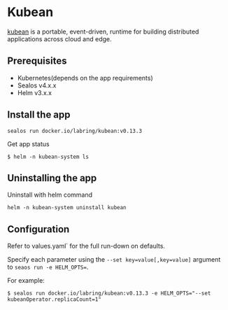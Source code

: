 # Kubean

[kubean](https://github.com/kubean-io/kubean)  is a portable, event-driven, runtime for building distributed applications across cloud and edge.

## Prerequisites

- Kubernetes(depends on the app requirements)
- Sealos v4.x.x
- Helm v3.x.x

## Install the app

```shell
sealos run docker.io/labring/kubean:v0.13.3
```

Get app status

```shell
$ helm -n kubean-system ls
```

## Uninstalling the app

Uninstall with helm command

```shell
helm -n kubean-system uninstall kubean
```

## Configuration

Refer to values.yaml` for the full run-down on defaults.

Specify each parameter using the `--set key=value[,key=value]` argument to `seaos run -e HELM_OPTS=`. 

For example:

```shell
$ sealos run docker.io/labring/kubean:v0.13.3 -e HELM_OPTS="--set kubeanOperator.replicaCount=1"
```
